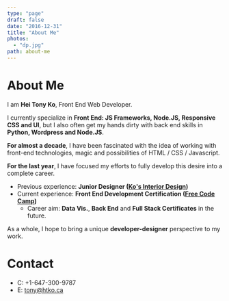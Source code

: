 ```yaml
---
type: "page"
draft: false
date: "2016-12-31"
title: "About Me"
photos:
  - "dp.jpg"
path: about-me
---
```

# About Me
I am **Hei Tony Ko**, Front End Web Developer.

I currently specialize in **Front End: JS Frameworks, Node.JS, Responsive CSS and UI**, but I also often get my hands dirty with back end skills in **Python, Wordpress and Node.JS**.

**For almost a decade**, I have been fascinated with the idea of working with front-end technologies, magic and possibilities of HTML / CSS / Javascript.

**For the last year**, I have focused my efforts to fully develop this desire into a complete career.

* Previous experience: **Junior Designer ([Ko's Interior Design](http://kosinteriordesign.com/))**
* Current experience: **Front End Development Certification ([Free Code Camp](https://www.freecodecamp.com/))**
  * Career aim: **Data Vis.**, **Back End** and **Full Stack Certificates** in the future.

As a whole, I hope to bring a unique **developer-designer** perspective to my work.

# Contact
* C: +1-647-300-9787
* E: tony@htko.ca
